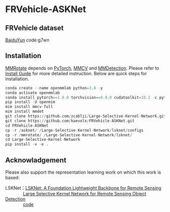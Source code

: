 # FRVehicle-ASKNet
## FRVehicle dataset
[BaiduYun](https://pan.baidu.com/s/1KBf6baQoI_1zSOzNkEcEJQ)
code:g7wn
## Installation
[MMRotate](https://github.com/open-mmlab/mmrotate) depends on [PyTorch](https://pytorch.org/), [MMCV](https://github.com/open-mmlab/mmcv) and [MMDetection](https://github.com/open-mmlab/mmdetection). Please refer to [Install Guide](https://mmrotate.readthedocs.io/en/latest/install.html) for more detailed instruction. Below are quick steps for installation.

```python
conda create --name openmmlab python=3.8 -y
conda activate openmmlab
conda install pytorch==1.8.0 torchvision==0.9.0 cudatoolkit=10.2 -c pytorch
pip install -U openmim
mim install mmcv-full
mim install mmdet
git clone https://github.com/zcablii/Large-Selective-Kernel-Network.git
git clone https://github.com/kaevolx/FRVehicle-ASKNet.git
cd FRVehicle-ASKNet
cp -r /asknet/ /Large-Selective-Kernel-Network/lsknet/configs
cp -r /mmrotate/ /Large-Selective-Kernel-Network/lsknet/
cd Large-Selective-Kernel-Network
pip install -v -e .
```

## Acknowladgement
Please also support the representation learning work on which this work is based:

LSKNet：[LSKNet: A Foundation Lightweight Backbone for Remote Sensing](https://doi.org/10.1007/s11263-024-02247-9)  
        &emsp;&emsp;&emsp;&emsp;[Large Selective Kernel Network for Remote Sensing Object Detection](https://openaccess.thecvf.com/content/ICCV2023/papers/Li_Large_Selective_Kernel_Network_for_Remote_Sensing_Object_Detection_ICCV_2023_paper.pdf)  
        &emsp;&emsp;&emsp;&emsp;[code](https://github.com/zcablii/LSKNet)
